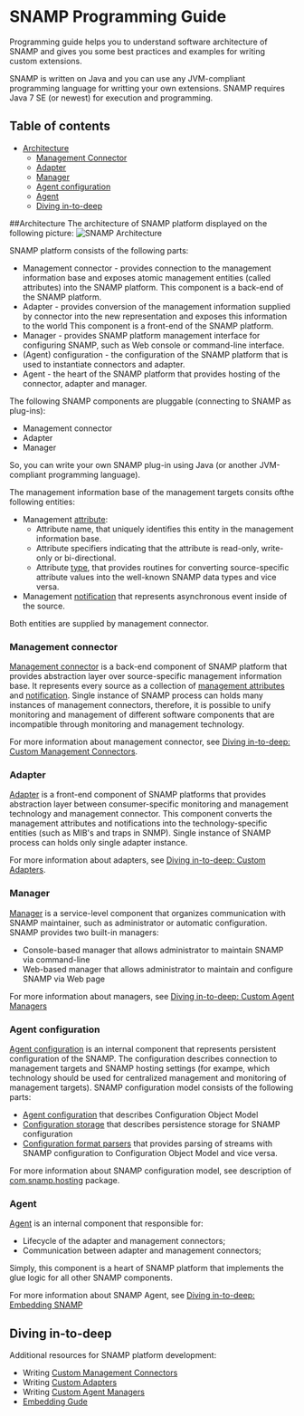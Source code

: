# SNAMP Programming Guide
Programming guide helps you to understand software architecture of SNAMP and gives you some best practices and examples for writing custom extensions.

SNAMP is written on Java and you can use any JVM-compliant programming language for writting your own extensions. SNAMP requires Java 7 SE (or newest) for execution and programming.
## Table of contents
* [Architecture](#architecture)
  * [Management Connector](#management-connector)
  * [Adapter](#adapter)
  * [Manager](#manager)
  * [Agent configuration](#agent-configuration)
  * [Agent](#agent)
  * [Diving in-to-deep](#diving-in-to-deep)


##Architecture
The architecture of SNAMP platform displayed on the following picture:
![SNAMP Architecture](images/architecture.png)

SNAMP platform consists of the following parts:
* Management connector - provides connection to the management information base and exposes
    atomic management entities (called attributes) into the SNAMP platform. This component is a back-end
    of the SNAMP platform.
* Adapter - provides conversion of the management information supplied by connector into the new
    representation and exposes this information to the world This component is a front-end of the
    SNAMP platform.
* Manager - provides SNAMP platform management interface for configuring SNAMP, such as Web console or
    command-line interface.
* (Agent) configuration - the configuration of the SNAMP platform that is used to instantiate
    connectors and adapter.
* Agent - the heart of the SNAMP platform that provides hosting of the connector, adapter and manager.

The following SNAMP components are pluggable (connecting to SNAMP as plug-ins):
* Management connector
* Adapter
* Manager

So, you can write your own SNAMP plug-in using Java (or another JVM-compliant programming language).

The management information base of the management targets consits ofthe following entities:
* Management [attribute](javadoc/com/snamp/connectors/AttributeMetadata.html):
  * Attribute name, that uniquely identifies this entity in the management information base.
  * Attribute specifiers indicating that the attribute is read-only, write-only or bi-directional.
  * Attribute [type](javadoc/com/snamp/connectors/AttributeTypeInfo.html), that provides routines for converting source-specific attribute values into the well-known SNAMP data types and vice versa.
* Management [notification](javadoc/com/snamp/connectors/NotificationMetadata.html) that represents asynchronous event inside of the source.

Both entities are supplied by management connector.


### Management connector
[Management connector](javadoc/com/snamp/connectors/ManagementConnector.html) is a back-end component of SNAMP platform that provides abstraction layer over source-specific management information base. It represents every source as a collection of [management attributes](javadoc/com/snamp/connectors/AttributeMetadata.html) and [notification](javadoc/com/snamp/connectors/NotificationMetadata.html). Single instance of SNAMP process can holds many instances of management connectors, therefore, it is possible to unify monitoring and management of different software components that are incompatible through monitoring and management technology.

For more information about management connector, see [Diving in-to-deep: Custom Management Connectors](custom-connector.html).
### Adapter
[Adapter](javadoc/com/snamp/adapters/Adapter.html) is a front-end component of SNAMP platforms that provides abstraction layer between consumer-specific monitoring and management technology and management connector. This component converts the management attributes and notifications into the technology-specific entities (such as MIB's and traps in SNMP). Single instance of SNAMP process can holds only single adapter instance.

For more information about adapters, see [Diving in-to-deep: Custom Adapters](custom-adapter.html).
### Manager
[Manager](javadoc/com/snamp/hosting/management/AgentManager.html) is a service-level component that organizes communication with SNAMP maintainer, such as administrator or automatic configuration. SNAMP provides two built-in managers:
* Console-based manager that allows administrator to maintain SNAMP via command-line
* Web-based manager that allows administrator to maintain and configure SNAMP via Web page

For more information about managers, see [Diving in-to-deep: Custom Agent Managers](custom-manager.html)
### Agent configuration
[Agent configuration](javadoc/com/snamp/hosting/AgentConfiguration.html) is an internal component that represents persistent configuration of the SNAMP. The configuration describes connection to management targets and SNAMP hosting settings (for exampe, which technology should be used for centralized management and monitoring of management targets). SNAMP configuration model consists of the following parts:
* [Agent configuration](javadoc/com/snamp/hosting/AgentConfiguration.html) that describes Configuration Object Model
* [Configuration storage](javadoc/com/snamp/hosting/AgentConfigurationStorage.html) that describes persistence storage for SNAMP configuration
* [Configuration format parsers](javadoc/com/snamp/hosting/ConfigurationFormat.html) that provides parsing of streams with SNAMP configuration to Configuration Object Model and vice versa.

For more information about SNAMP configuration model, see description of [com.snamp.hosting](javadoc/com/snamp/hosting/package-summary.html) package.


### Agent
[Agent](javadoc/com/snamp/hosting/Agent.html) is an internal component that responsible for:
* Lifecycle of the adapter and management connectors;
* Communication between adapter and management connectors;

Simply, this component is a heart of SNAMP platform that implements the glue logic for all other SNAMP components. 

For more information about SNAMP Agent, see [Diving in-to-deep: Embedding SNAMP](embedding.html)

## Diving in-to-deep
Additional resources for SNAMP platform development:
* Writing [Custom Management Connectors](custom-connector.html)
* Writing [Custom Adapters](custom-adapters.html)
* Writing [Custom Agent Managers](custom-manager.html)
* [Embedding Gude](embedding.html)
